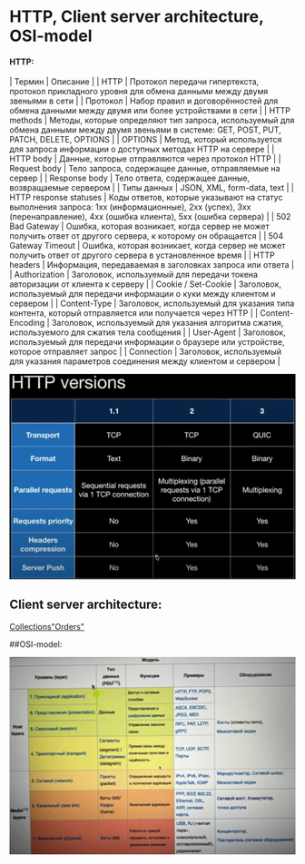 # HTTP, Client server architecture, OSI-model

#### HTTP:

| Термин | Описание |
| HTTP | Протокол передачи гипертекста, протокол прикладного уровня для обмена данными между двумя звеньями в сети |
| Протокол |	Набор правил и договорённостей для обмена данными между двумя или более устройствами в сети |
| HTTP methods | Методы, которые определяют тип запроса, используемый для обмена данными между двумя звеньями в системе: GET, POST, PUT, PATCH, DELETE, OPTIONS |
| OPTIONS	| Метод, который используется для запроса информации о доступных методах HTTP на сервере |
| HTTP body	| Данные, которые отправляются через протокол HTTP |
| Request body |	Тело запроса, содержащее данные, отправляемые на сервер |
| Response body |	Тело ответа, содержащее данные, возвращаемые сервером |
| Типы данных |	JSON, XML, form-data, text |
| HTTP response statuses |	Коды ответов, которые указывают на статус выполнения запроса: 1xx (информационные), 2xx (успех), 3xx (перенаправление), 4xx (ошибка клиента), 5xx (ошибка сервера) |
| 502 Bad Gateway	| Ошибка, которая возникает, когда сервер не может получить ответ от другого сервера, к которому он обращается |
| 504 Gateway Timeout |	Ошибка, которая возникает, когда сервер не может получить ответ от другого сервера в установленное время |
| HTTP headers |	Информация, передаваемая в заголовках запроса или ответа |
| Authorization	| Заголовок, используемый для передачи токена авторизации от клиента к серверу |
| Cookie / Set-Cookie	| Заголовок, используемый для передачи информации о куки между клиентом и сервером |
| Content-Type |	Заголовок, используемый для указания типа контента, который отправляется или получается через HTTP |
| Content-Encoding |	Заголовок, используемый для указания алгоритма сжатия, используемого для сжатия тела сообщения |
| User-Agent	| Заголовок, используемый для передачи информации о браузере или устройстве, которое отправляет запрос |
| Connection |	Заголовок, используемый для указания параметров соединения между клиентом и сервером |


![Http-versions](https://github.com/AlexeyLobanov1/HTTP-Client-server-architecture-OSI-model/blob/main/Http-versions.jpg)

## Client server architecture:

[Collections"Orders"](https://github.com/AlexeyLobanov1/MongoDB/blob/main/Collections%22Orders%22.json)

##OSI-model:

![osi-model](https://github.com/AlexeyLobanov1/HTTP-Client-server-architecture-OSI-model/blob/main/osi-model.jpg)

